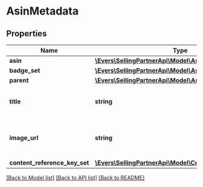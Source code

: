 # AsinMetadata

## Properties
Name | Type | Description | Notes
------------ | ------------- | ------------- | -------------
**asin** | [**\Evers\SellingPartnerApi\Model\Asin**](Asin.md) |  | 
**badge_set** | [**\Evers\SellingPartnerApi\Model\AsinBadgeSet**](AsinBadgeSet.md) |  | [optional] 
**parent** | [**\Evers\SellingPartnerApi\Model\Asin**](Asin.md) |  | [optional] 
**title** | **string** | The title for the ASIN in the Amazon catalog. | [optional] 
**image_url** | **string** | The default image for the ASIN in the Amazon catalog. | [optional] 
**content_reference_key_set** | [**\Evers\SellingPartnerApi\Model\ContentReferenceKeySet**](ContentReferenceKeySet.md) |  | [optional] 

[[Back to Model list]](../README.md#documentation-for-models) [[Back to API list]](../README.md#documentation-for-api-endpoints) [[Back to README]](../README.md)


